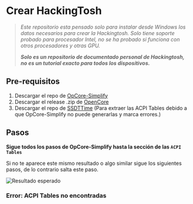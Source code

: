 # Crear HackingTosh

> *Este repositorio esta pensado solo para instalar desde Windows los datos necesarios para crear la Hackingtosh. Solo tiene soporte probado para procesador Intel, no se ha probado si funciona con otros procesadores y otras GPU.*
>
> ***Solo es un repositorio de documentado personal de Hackingtosh, no es un tutorial exacto para todos los dispositivos.***

## Pre-requisitos
1. Descargar el repo de <a href="https://github.com/lzhoang2801/OpCore-Simplify">OpCore-Simplify</a>
2. Descargar el release .zip de <a href="https://github.com/acidanthera/OpenCorePkg">OpenCore</a>
3. Descargar el repo de <a href="https://github.com/corpnewt/SSDTTime">SSDTTime</a> (Para extraer las ACPI Tables debido a que OpCore-Simplify no puede generarlas y marca errores.)

## Pasos
**Sigue todos los pasos de OpCore-Simplify hasta la sección de las `ACPI Tables`**

Si no te aparece este mismo resultado o algo similar sigue los siguientes pasos, de lo contrario salta este paso.

![Resultado esperado](https://camo.githubusercontent.com/260cdc2dd9586fd9bf8ee125d88855967b692e9ec844d5d41f0ecd6bf117a0f0/68747470733a2f2f692e696d6775722e636f6d2f53624c364e36762e706e67)

### Error: ACPI Tables no encontradas
